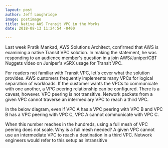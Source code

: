 ```yaml
---
layout: post
author: Jeff Loughridge
image: postimage
title: Native AWS Transit VPC in the Works
date: 2018-08-13 11:24:54 -0400

---
```

Last week Pratik Mankad, AWS Solutions Architect, confirmed that AWS is examining a native Transit VPC solution. In making the statement, he was responding to an audience member's question in a join AWS/Juniper/CBT Nuggets video on Juniper's vSRX usage for Transit VPC.

For readers not familiar with Transit VPC, let's cover what the solution provides. AWS customers frequently implements many VPCs for logical separation of workloads. If the customer wants the VPCs to communicate with one another, a VPC peering relationship can be configured. There is a caveat, however. VPC peering is not transitive. Network packets from a given VPC cannot traverse an intermediary VPC to reach a third VPC.

In the below diagram, even if VPC A has a VPC peering with VPC B and VPC B has a VPC peering with VPC C, VPC A cannot communicate with VPC C.

When this number reaches in the hundreds, using a full mesh of VPC peering does not scale. Why is a full mesh needed? A given VPC cannot use an intermediate VPC to reach a destination in a third VPC. Network engineers would refer to this setup as intransitive 